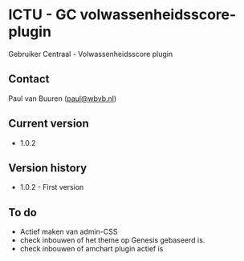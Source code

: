 # ICTU - GC volwassenheidsscore-plugin

Gebruiker Centraal - Volwassenheidsscore plugin

## Contact
Paul van Buuren (paul@wbvb.nl)

## Current version
* 1.0.2

## Version history
* 1.0.2 - First version


## To do
* Actief maken van admin-CSS
* check inbouwen of het theme op Genesis gebaseerd is.
* check inbouwen of amchart plugin actief is
